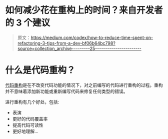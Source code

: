 # 如何减少花在重构上的时间？来自开发者的 3 个建议

> 原文：<https://medium.com/codex/how-to-reduce-time-spent-on-refactoring-3-tips-from-a-dev-bf06b64bc798?source=collection_archive---------25----------------------->

# 什么是代码重构？

[代码重构](https://www.stepsize.com/blog/the-ultimate-engineers-guide-to-refactoring)是在不改变代码功能的情况下，对之前编写的代码进行重构的过程。重构并不意味着添加新功能或重新编写代码来修复任何类型的错误。

进行重构有几个好处，包括:

*   表演
*   更好的代码覆盖率
*   提高代码可读性
*   更好地理解…